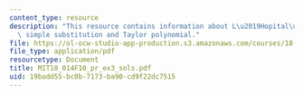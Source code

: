 ```yaml
---
content_type: resource
description: "This resource contains information about L\u2019Hopital\u2019s rule,\
  \ simple substitution and Taylor polynomial."
file: https://ol-ocw-studio-app-production.s3.amazonaws.com/courses/18-014-calculus-with-theory-fall-2010/19badd55bc0b7173ba90cd9f22dc7515_MIT18_014F10_pr_ex3_sols.pdf
file_type: application/pdf
resourcetype: Document
title: MIT18_014F10_pr_ex3_sols.pdf
uid: 19badd55-bc0b-7173-ba90-cd9f22dc7515
---
```

